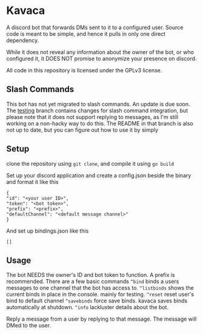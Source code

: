 # Kavaca

A discord bot that forwards DMs sent to it to a configured user. Source code is meant to be simple, and hence it pulls in only one direct dependency.

While it does not reveal any information about the owner of the bot, or who configured it, it DOES NOT promise to anonymize your presence on discord.

All code in this repository is licensed under the GPLv3 license.

## Slash Commands

This bot has not yet migrated to slash commands. An update is due soon. The [testing](https://github.com/fisik-yum/kavaca/tree/testing) branch contains changes for slash command integration, but please note that it does not support replying to messages, as I'm still working on a non-hacky way to do this. The README in that branch is also not up to date, but you can figure out how to use it by simply

## Setup

clone the repository using `git clone`, and compile it using `go build`

Set up your discord application and create a config.json beside the binary and format it like this

```
{
"id": "<your user ID>",
"token": "<bot token>",
"prefix": "<prefix>",
"defaultChannel": "<default message channel>"
}
```


And set up bindings.json like this

`[]`

## Usage

The bot NEEDS the owner's ID and bot token to function. A prefix is recommended.
There are a few basic commands
`^bind` <userID> <channelID> binds a users messages to one channel that the bot has access to.
`^listbinds` shows the current binds in place in the console. mainly for testing.
`^reset` <userID> reset user's bind to default channel
`^savebinds` force save binds. kavaca saves binds automatically at shutdown.
`^info` lackluster details about the bot.

Reply a message from a user by replying to that message. The message will DMed to the user.
